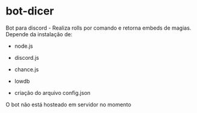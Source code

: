 # bot-dicer
Bot para discord - Realiza rolls por comando e retorna embeds de magias.
Depende da instalação de:
- node.js
- discord.js
- chance.js
- lowdb

- criação do arquivo config.json

O bot não está hosteado em servidor no momento
